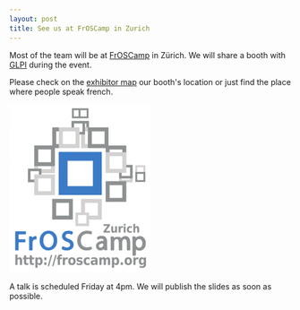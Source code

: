 ```yaml
---
layout: post
title: See us at FrOSCamp in Zurich
---
```


Most of the team will be at [FrOSCamp](http://froscamp.org) in Zürich. We will share a booth with [GLPI](http://www.glpi-project.org) during the event.

Please check on the [exhibitor map](http://wiki.froscamp.org/images/7/73/Exhibition.png) our booth's location or just find the place where people speak french.

<a href="/news_docs/FrOSCamp.png"><img class="aligncenter size-medium wp-image-617" title="FrOSCamp" src="/news_docs/FrOSCamp-253x300.png" alt="" width="253" height="300" /></a>

A talk is scheduled Friday at 4pm. We will publish the slides as soon as possible.
